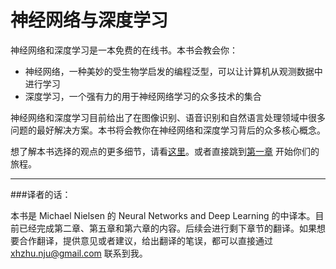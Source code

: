 神经网络与深度学习
=======
神经网络和深度学习是一本免费的在线书。本书会教会你：
* 神经网络，一种美妙的受生物学启发的编程泛型，可以让计算机从观测数据中进行学习
* 深度学习，一个强有力的用于神经网络学习的众多技术的集合

神经网络和深度学习目前给出了在图像识别、语音识别和自然语言处理领域中很多问题的最好解决方案。本书将会教你在神经网络和深度学习背后的众多核心概念。

想了解本书选择的观点的更多细节，请看[这里](http://neuralnetworksanddeeplearning.com/about.html)。或者直接跳到[第一章](http://neuralnetworksanddeeplearning.com/chap1.html) 开始你们的旅程。

---
###译者的话：

本书是 Michael Nielsen 的 Neural Networks and Deep Learning 的中译本。目前已经完成第二章、第五章和第六章的内容。后续会进行剩下章节的翻译。如果想要合作翻译，提供意见或者建议，给出翻译的笔误，都可以直接通过 xhzhu.nju@gmail.com 联系到我。

